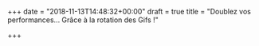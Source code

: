 +++
date = "2018-11-13T14:48:32+00:00"
draft = true
title = "Doublez vos performances... Grâce à la rotation des Gifs !"

+++
